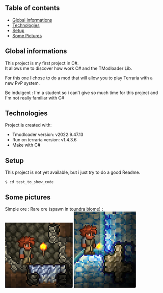 ## Table of contents
* [Global Informations](#global-informations)
* [Technologies](#technologies)
* [Setup](#setup)
* [Some Pictures](#some-pictures)

## Global informations
This project is my first project in C#.  
It allows me to discover how work C# and the TModloader Lib.

For this one I chose to do a mod that will allow you to play Terraria with a new PvP system.

Be indulgent : I'm a student so i can't give so much time for this project and I'm not really familiar with C#

## Technologies
Project is created with:
* Tmodloader version: v2022.9.47.13
* Run on terraria version: v1.4.3.6
* Make with C#

## Setup
This project is not yet available, but i just try to do a good Readme.

```
$ cd test_to_show_code
```

## Some pictures

Simple ore :                        Rare ore (spawn in toundra biome) :
![simple_ore](./pictures/simple_ore.png) ![rare_ore](./pictures/rare_ore.png)
